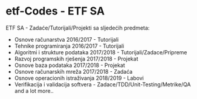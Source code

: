 # etf-Codes - ETF SA
ETF SA - Zadaće/Tutorijali/Projekti sa sljedećih predmeta:
- Osnove računarstva 2016/2017 - Tutorijali 
- Tehnike programiranja 2016/2017 - Tutorijali
- Algoritmi i strukture podataka 2017/2018 - Tutorijali/Zadace/Pripreme
- Razvoj programskih rješenja 2017/2018 - Projekat
- Osnove baza podataka 2017/2018 - Projekat
- Osnove računarskih mreža 2017/2018 - Zadaća
- Osnove operacionih istraživanja 2018/2019 - Labovi
- Verifikacija i validacija softvera - Zadace/TDD/Unit-Testing/Metrike/QA and a lot more..
